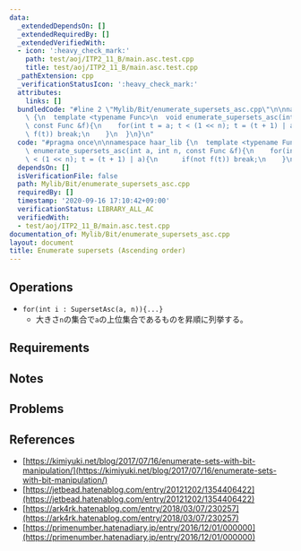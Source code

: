 ```yaml
---
data:
  _extendedDependsOn: []
  _extendedRequiredBy: []
  _extendedVerifiedWith:
  - icon: ':heavy_check_mark:'
    path: test/aoj/ITP2_11_B/main.asc.test.cpp
    title: test/aoj/ITP2_11_B/main.asc.test.cpp
  _pathExtension: cpp
  _verificationStatusIcon: ':heavy_check_mark:'
  attributes:
    links: []
  bundledCode: "#line 2 \"Mylib/Bit/enumerate_supersets_asc.cpp\"\n\nnamespace haar_lib\
    \ {\n  template <typename Func>\n  void enumerate_supersets_asc(int a, int n,\
    \ const Func &f){\n    for(int t = a; t < (1 << n); t = (t + 1) | a){\n      if(not\
    \ f(t)) break;\n    }\n  }\n}\n"
  code: "#pragma once\n\nnamespace haar_lib {\n  template <typename Func>\n  void\
    \ enumerate_supersets_asc(int a, int n, const Func &f){\n    for(int t = a; t\
    \ < (1 << n); t = (t + 1) | a){\n      if(not f(t)) break;\n    }\n  }\n}\n"
  dependsOn: []
  isVerificationFile: false
  path: Mylib/Bit/enumerate_supersets_asc.cpp
  requiredBy: []
  timestamp: '2020-09-16 17:10:42+09:00'
  verificationStatus: LIBRARY_ALL_AC
  verifiedWith:
  - test/aoj/ITP2_11_B/main.asc.test.cpp
documentation_of: Mylib/Bit/enumerate_supersets_asc.cpp
layout: document
title: Enumerate supersets (Ascending order)
---
```


## Operations

- `for(int i : SupersetAsc(a, n)){...}`
	- 大きさ`n`の集合で`a`の上位集合であるものを昇順に列挙する。

## Requirements

## Notes

## Problems

## References

- [https://kimiyuki.net/blog/2017/07/16/enumerate-sets-with-bit-manipulation/](https://kimiyuki.net/blog/2017/07/16/enumerate-sets-with-bit-manipulation/)
- [https://jetbead.hatenablog.com/entry/20121202/1354406422](https://jetbead.hatenablog.com/entry/20121202/1354406422)
- [https://ark4rk.hatenablog.com/entry/2018/03/07/230257](https://ark4rk.hatenablog.com/entry/2018/03/07/230257)
- [https://primenumber.hatenadiary.jp/entry/2016/12/01/000000](https://primenumber.hatenadiary.jp/entry/2016/12/01/000000)
